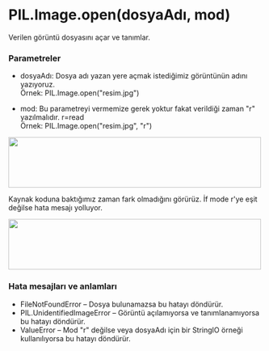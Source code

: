 # PIL.Image.open(dosyaAdı, mod)
Verilen görüntü dosyasını açar ve tanımlar.

### Parametreler
* dosyaAdı: Dosya adı yazan yere açmak istediğimiz görüntünün adını yazıyoruz.<br>
Örnek: PIL.Image.open("resim.jpg")

* mod: Bu parametreyi vermemize gerek yoktur fakat verildiği zaman "r" yazılmalıdır. r=read <br>
Örnek: PIL.Image.open("resim.jpg", "r")
<img src="https://user-images.githubusercontent.com/25556230/103140847-b9edbb80-46fc-11eb-851b-c01a258c5cd3.png" width=500 height=100>

Kaynak koduna baktığımız zaman fark olmadığını görürüz. İf mode r'ye eşit değilse hata mesajı yolluyor.

<img src="https://user-images.githubusercontent.com/25556230/103140844-b8bc8e80-46fc-11eb-9ce4-b960d6a7a55e.png" width=500 height=100>

### Hata mesajları ve anlamları

* FileNotFoundError – Dosya bulunamazsa bu hatayı döndürür.
* PIL.UnidentifiedImageError – Görüntü açılamıyorsa ve tanımlanamıyorsa bu hatayı döndürür.
* ValueError – Mod "r" değilse veya dosyaAdı için bir StringIO örneği kullanılıyorsa bu hatayı döndürür.
